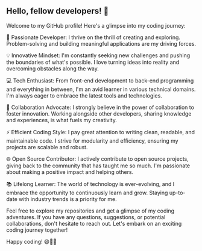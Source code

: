 ## Hello, fellow developers! 👋

Welcome to my GitHub profile! Here's a glimpse into my coding journey:

🚀 Passionate Developer: I thrive on the thrill of creating and exploring. Problem-solving and building meaningful applications are my driving forces.

💡 Innovative Mindset: I'm constantly seeking new challenges and pushing the boundaries of what's possible. I love turning ideas into reality and overcoming obstacles along the way.

💻 Tech Enthusiast: From front-end development to back-end programming and everything in between, I'm an avid learner in various technical domains. I'm always eager to embrace the latest tools and technologies.

🤝 Collaboration Advocate: I strongly believe in the power of collaboration to foster innovation. Working alongside other developers, sharing knowledge and experiences, is what fuels my creativity.

⚡️ Efficient Coding Style: I pay great attention to writing clean, readable, and maintainable code. I strive for modularity and efficiency, ensuring my projects are scalable and robust.

🌐 Open Source Contributor: I actively contribute to open source projects, giving back to the community that has taught me so much. I'm passionate about making a positive impact and helping others.

📚 Lifelong Learner: The world of technology is ever-evolving, and I embrace the opportunity to continuously learn and grow. Staying up-to-date with industry trends is a priority for me.

Feel free to explore my repositories and get a glimpse of my coding adventures. If you have any questions, suggestions, or potential collaborations, don't hesitate to reach out. Let's embark on an exciting coding journey together!

Happy coding! 😄👨‍💻
